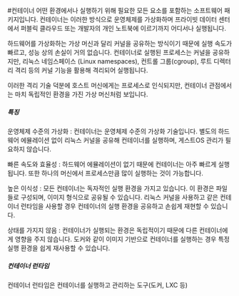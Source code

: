 #컨테이너
어떤 환경에서나 실행하기 위해 필요한 모든 요소를 포함하는 소프트웨어 패키지입니다. 컨테이너는 이러한 방식으로 운영체제를 가상화하며 프라이빗 데이터 센터에서 퍼블릭 클라우드 또는 개발자의 개인 노트북에 이르기까지 어디서나 실행됩니다.

하드웨어를 가상화하는 가상 머신과 달리 커널을 공유하는 방식이기 때문에 실행 속도가 빠르고, 성능 상의 손실이 거의 없습니다. 컨테이너로 실행된 프로세스는 커널을 공유하지만, 리눅스 네임스페이스
(Linux namespaces), 컨트롤 그룹(cgroup), 루트 디렉터리 격리 등의 커널 기능을 활용해 격리되어 실행됩니다. 

이러한 격리 기술 덕분에 호스트 머신에게는 프로세스로 인식되지만, 컨테이너 관점에서는 마치 독립적인 환경을 가진 가상 머신처럼 보입니다.

##### 특징 
운영체제 수준의 가상화 : 컨테이너는 운영체제 수준의 가상화 기술입니다. 별도의 하드웨어 에뮬레이션 없이 리눅스 커널을 공유해 컨테이너를 실행하며, 게스트OS 관리가 필요하지 않습니다.

빠른 속도와 효율성 : 하드웨어 에뮬레이션이 없기 때문에 컨테이너는 아주 빠르게 실행됩니다. 또한 하나의 머신에서 프로세스만큼 많이 실행하는 것이 가능합니다.

높은 이식성 : 모든 컨테이너는 독자적인 실행 환경을 가지고 있습니다. 이 환경은 파일들로 구성되며, 이미지 형식으로 공유될 수 있습니다. 리눅스 커널을 사용하고 같은 컨테이너 런타임을 사용할 경우 컨테이너의 실행 환경을 공유하고 손쉽게 재현할 수 있습니다.

상태를 가지지 않음 : 컨테이너가 실행되는 환경은 독립적이기 때문에 다른 컨테이너에게 영향을 주지 않습니다. 도커와 같이 이미지 기반으로 컨테이너를 실행하는 경우 특정 실행 환경을 쉽게 재사용할 수 있습니다.

##### 컨테이너 런타임
컨테이너 런타임은 컨테이너를 실행하고 관리하는 도구(도커, LXC 등)
